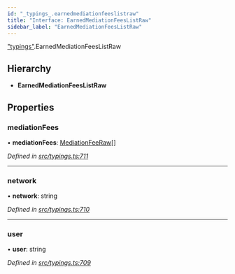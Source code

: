 ```yaml
---
id: "_typings_.earnedmediationfeeslistraw"
title: "Interface: EarnedMediationFeesListRaw"
sidebar_label: "EarnedMediationFeesListRaw"
---
```


["typings"](../modules/_typings_.md).EarnedMediationFeesListRaw

## Hierarchy

* **EarnedMediationFeesListRaw**

## Properties

### mediationFees

•  **mediationFees**: [MediationFeeRaw](_typings_.mediationfeeraw.md)[]

*Defined in [src/typings.ts:711](https://github.com/trustlines-protocol/clientlib/blob/a897659/src/typings.ts#L711)*

___

### network

•  **network**: string

*Defined in [src/typings.ts:710](https://github.com/trustlines-protocol/clientlib/blob/a897659/src/typings.ts#L710)*

___

### user

•  **user**: string

*Defined in [src/typings.ts:709](https://github.com/trustlines-protocol/clientlib/blob/a897659/src/typings.ts#L709)*
